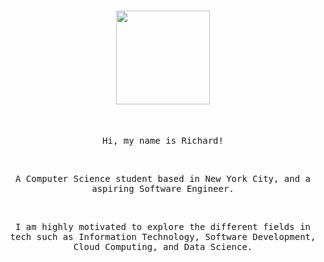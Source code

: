 </br></br>

<h1 align="center">
  <img src="https://avatars.githubusercontent.com/u/52021889?v=4" height="150"/>
</h1>

</br>

<p align = "center">
  <samp>
    Hi, my name is Richard!
  </samp>  
</p>

<br>

<p align = "center">
  <samp>
    A Computer Science student based in New York City, and a aspiring Software Engineer.
  </samp>  
</p>

<br>

<p align = "center">
  <samp>
    I am highly motivated to explore the different fields in tech such as Information Technology, Software Development, Cloud Computing, and Data Science.
  </samp>
</p>
